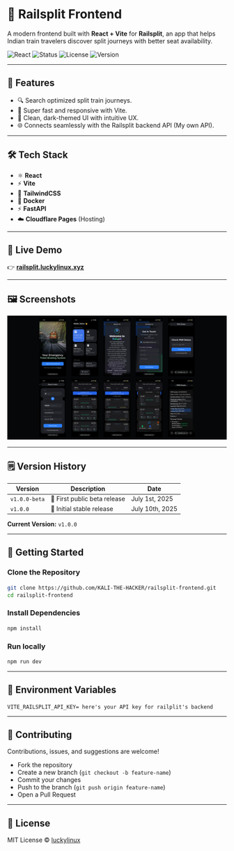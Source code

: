# 🚂 Railsplit Frontend

A modern frontend built with **React + Vite** for **Railsplit**, an app that helps Indian train travelers discover split journeys with better seat availability.

![React](https://img.shields.io/badge/Built%20With-React%20%26%20Vite-blue?style=for-the-badge)
![Status](https://img.shields.io/badge/Status-Stable-release-yellow?style=for-the-badge)
![License](https://img.shields.io/badge/License-MIT-blue?style=for-the-badge)
![Version](https://img.shields.io/badge/Version-v1.0.0-orange?style=for-the-badge)

---

## 🎯 Features

- 🔍 Search optimized split train journeys.
- 🚀 Super fast and responsive with Vite.
- 🎨 Clean, dark-themed UI with intuitive UX.
- 🌐 Connects seamlessly with the Railsplit backend API (My own API).

---

## 🛠️ Tech Stack

- ⚛️ **React**
- ⚡ **Vite**
- 🎨 **TailwindCSS**
- 🐳 **Docker**
- ⚡ **FastAPI**
- ☁️ **Cloudflare Pages** (Hosting)

---

## 🚀 Live Demo

👉 **[railsplit.luckylinux.xyz](https://railsplit.luckylinux.xyz)**

---

## 🖼️ Screenshots
![Screenshots](assets/Railsplit-app-screenshots.jpg)

---

## 🗒️ Version History

| Version            | Description                       |       Date       |
|--------------------|-----------------------------------|------------------|
|   `v1.0.0-beta`    | 🚀 First public beta release      |  July 1st, 2025  |
|     `v1.0.0`       | 🎉 Initial stable release         |  July 10th, 2025 |

**Current Version:** `v1.0.0`

---

## 🚀 Getting Started

### Clone the Repository
```bash
git clone https://github.com/KALI-THE-HACKER/railsplit-frontend.git
cd railsplit-frontend
```

### Install Dependencies
```bash
npm install
```

### Run locally
```bash
npm run dev
```

---

## 🔑 Environment Variables
```env
VITE_RAILSPLIT_API_KEY= here's your API key for railplit's backend
```

---

## 🤝 Contributing

Contributions, issues, and suggestions are welcome!

- Fork the repository
- Create a new branch (`git checkout -b feature-name`)
- Commit your changes
- Push to the branch (`git push origin feature-name`)
- Open a Pull Request

---

## 📜 License

MIT License © [luckylinux](https://github.com/KALI-THE-HACKER)
